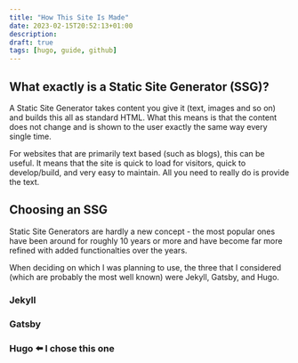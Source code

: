 ```yaml
---
title: "How This Site Is Made"
date: 2023-02-15T20:52:13+01:00
description:
draft: true
tags: [hugo, guide, github]
---
```

## What exactly is a Static Site Generator (SSG)?
A Static Site Generator takes content you give it (text, images and so on) and builds this all as standard HTML. What this means is that the content does not change and is shown to the user exactly the same way every single time.

For websites that are primarily text based (such as blogs), this can be useful. It means that the site is quick to load for visitors, quick to develop/build, and very easy to maintain. All you need to really do is provide the text.

## Choosing an SSG

Static Site Generators are hardly a new concept - the most popular ones have been around for roughly 10 years or more and have become far more refined with added functionalties over the years. 

When deciding on which I was planning to use, the three that I considered (which are probably the most well known) were Jekyll, Gatsby, and Hugo.

### Jekyll

### Gatsby

### Hugo :arrow_left: I chose this one